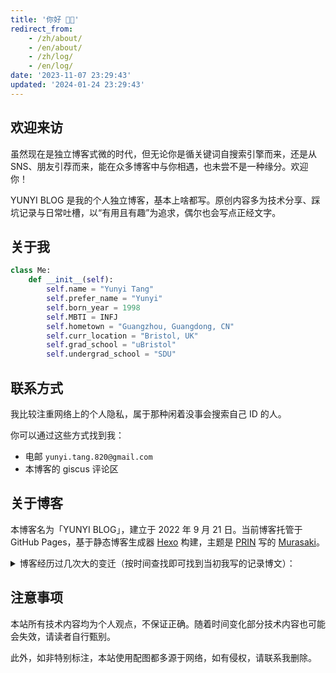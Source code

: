 ```yaml
---
title: '你好 👋🏼'
redirect_from:
    - /zh/about/
    - /en/about/
    - /zh/log/
    - /en/log/
date: '2023-11-07 23:29:43'
updated: '2024-01-24 23:29:43'
---
```


## 欢迎来访

虽然现在是独立博客式微的时代，但无论你是循关键词自搜索引擎而来，还是从 SNS、朋友引荐而来，能在众多博客中与你相遇，也未尝不是一种缘分。欢迎你！

YUNYI BLOG 是我的个人独立博客，基本上啥都写。原创内容多为技术分享、踩坑记录与日常吐槽，以“有用且有趣”为追求，偶尔也会写点正经文字。

## 关于我

```python
class Me:
    def __init__(self):
        self.name = "Yunyi Tang"
        self.prefer_name = "Yunyi"
        self.born_year = 1998
        self.MBTI = INFJ
        self.hometown = "Guangzhou, Guangdong, CN"
        self.curr_location = "Bristol, UK"
        self.grad_school = "uBristol"
        self.undergrad_school = "SDU"
```

<style>.post-title, .post-meta { display: none; } code { word-break: break-word; }</style>

## 联系方式

我比较注重网络上的个人隐私，属于那种闲着没事会搜索自己 ID 的人。

你可以通过这些方式找到我：

- 电邮 `yunyi.tang.820@gmail.com` 
- 本博客的 giscus 评论区

## 关于博客

本博客名为「YUNYI BLOG」，建立于 2022 年 9 月 21 日。当前博客托管于 GitHub Pages，基于静态博客生成器 [Hexo](https://hexo.io/) 构建，主题是 [PRIN](https://prin.pw) 写的 [Murasaki](https://github.com/prinsss/hexo-theme-murasaki/)。

<details>
<summary>博客经历过几次大的变迁（按时间查找即可找到当初我写的记录博文）：</summary>

> 2022-09-21 基于 [Ghost](https://ghost.org/) 的 `yunyi-tang.ghost.io` 启用。

> 2022-09-26 域名更新为 [yunyitang.me](https://www.yunyitang.me/)，购自 [Google Domain](https://domains.google.com/registrar)。

> 2023-11-1 [Ghost](https://ghost.org/) 订阅结束，`yunyi-tang.ghost.io` 停用。

> 2023-11-7 迁移至 Github Pages（[yunyit.github.io](https://github.com/yunyit/yunyit.github.io)），域名 [yunyitang.me](https://www.yunyitang.me/) 与 `yunyi-tang.ghost.io` 解绑。

> 2023-11-9 博客引擎迁移至 [Hugo](https://github.com/gohugoio/hugo) 的 [PaperMod](https://github.com/adityatelange/hugo-PaperMod) 主题，因工作所在地在英，同时开设 [中文](https://www.yunyitang.me/zh/) 与 [英文](https://www.yunyitang.me/en/) 页面。

> 2023-12-20 基于 [MongoDB](https://www.mongodb.com/cloud/atlas/register) 和 [Vercel](https://vercel.com/signup) 部署 [twikoo](https://twikoo.js.org/en/intro.html) 评论系统。

> 2024-01-02 更新网站图标为 [开源emoji](https://iconduck.com/emojis/39003/orange-heart)，并添加 [知识共享协议（CC BY-NC-SA 4.0 DEED）](https://creativecommons.org/licenses/by-nc-sa/4.0/deed.zh-hans)脚注。

> 2024-01-05 添加 [标签页](https://www.sulvblog.cn/posts/blog/hugo_tag_cloud/)，并在页首添加相应链接。

> 2024-01-06 使用 [Google Search Console](https://search.google.com/search-console) 和 [Bing Webmaster Tools](https://www.bing.com/webmasters) 进行搜索优化，[百度搜索优化](https://ziyuan.baidu.com) 进行中。

> 2024-01-07 优化 [GitHub Pages site with HTTPS](https://docs.github.com/en/pages/getting-started-with-github-pages/securing-your-github-pages-site-with-https)。

> 2024-01-08 在中文页面添加 [归档（Archives）](https://www.yunyitang.me/zh/archives/)。

> 2024-01-10 启用 [uptimerobot](https://uptimerobot.com/api/) 判断友链可访问性；限制文章最多显示 5 个 [tag](https://www.yunyitang.me/zh/tags/)；添加 [umami](https://analytics.eu.umami.is/share/mNvu6TLrju52UZ97/Yunyi's%20Blog) 流量统计并添加于页脚。

> 2024-01-14 中文页面更换为 [Home-Info Mode](https://github.com/adityatelange/hugo-PaperMod/wiki/Features#home-info-mode)，增加博文的主页展示面积，并在 [PaperMod 模板](https://github.com/adityatelange/hugo-PaperMod/wiki/Features#home-info-mode) 的基础上添加网站头像；评论系统更新为 [Disqus](https://disqus.com)。

> 2024-01-16 配合 Hugo [更新](https://github.com/adityatelange/hugo-PaperMod/pull/1364) 改用 Hugo 内置的 [Chroma](https://xyproto.github.io/splash/docs/all.html) 调整代码高亮，选用 [trac](https://xyproto.github.io/splash/docs/trac.html) 并将主题中所有 `#bb8844` 配色更换为 [陶瓷红](https://color-term.com/color/taocihong-e16723/) `#E16723` 以配合本站的 [超链接配色](https://www.yunyitang.me/zh/blog/tech/hugo-papermod/#修改链接颜色)；评论系统改用 [gitcus](https://giscus.app)。

> 2024-01-17 更新 [友链](https://www.yunyitang.me/zh/links/) 格式；博客首次被 [积薪](https://firewood.news) 收录。

> 2024-01-18 加入 [萌ICP备案](https://icp.gov.moe/?keyword=20241998)。

> 2024-01-19 加入 [川流](https://chuanliu.org)。

> 2024-01-21 加入 [开往](https://list.travellings.cn/)。

> 2024-01-25 改用 [Hexo](https://hexo.io/)，启用新主题 [Murasaki](https://github.com/prinsss/hexo-theme-murasaki/)。

</details>

## 注意事项
本站所有技术内容均为个人观点，不保证正确。随着时间变化部分技术内容也可能会失效，请读者自行甄别。

此外，如非特别标注，本站使用配图都多源于网络，如有侵权，请联系我删除。